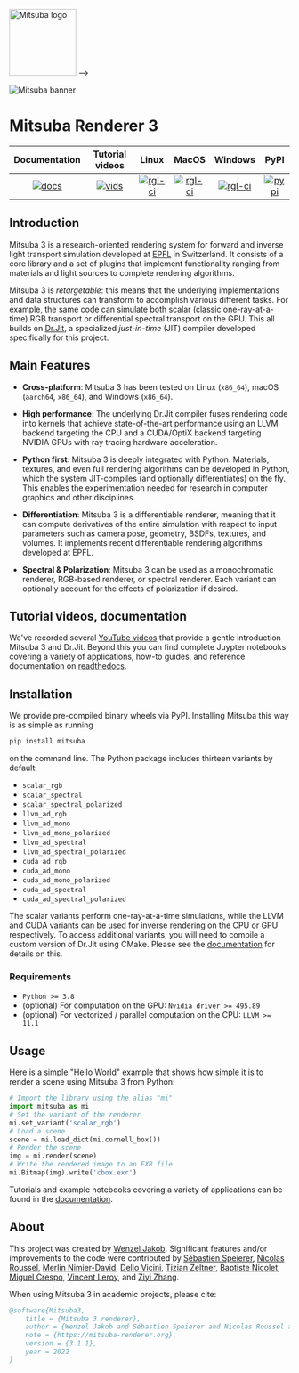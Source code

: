 <img src="https://github.com/mitsuba-renderer/mitsuba3/raw/master/docs/images/logo_plain.png" width="120" height="120" alt="Mitsuba logo"> -->

<img src="https://raw.githubusercontent.com/mitsuba-renderer/mitsuba-data/master/docs/images/banners/banner_01.jpg"
alt="Mitsuba banner">

# Mitsuba Renderer 3

| Documentation  | Tutorial videos  | Linux             | MacOS             | Windows           |       PyPI        |
|      :---:     |      :---:       |       :---:       |       :---:       |       :---:       |       :---:       |
| [![docs][1]][2]| [![vids][9]][10] | [![rgl-ci][3]][4] | [![rgl-ci][5]][6] | [![rgl-ci][7]][8] | [![pypi][11]][12] |

[1]: https://readthedocs.org/projects/mitsuba/badge/?version=stable
[2]: https://mitsuba.readthedocs.io/en/stable/
[3]: https://rgl-ci.epfl.ch/app/rest/builds/buildType(id:Mitsuba3_LinuxAmd64Clang10)/statusIcon.svg
[4]: https://rgl-ci.epfl.ch/viewType.html?buildTypeId=Mitsuba3_LinuxAmd64Clang10&guest=1
[5]: https://rgl-ci.epfl.ch/app/rest/builds/buildType(id:Mitsuba3_LinuxAmd64gcc9)/statusIcon.svg
[6]: https://rgl-ci.epfl.ch/viewType.html?buildTypeId=Mitsuba3_LinuxAmd64gcc9&guest=1
[7]: https://rgl-ci.epfl.ch/app/rest/builds/buildType(id:Mitsuba3_WindowsAmd64msvc2020)/statusIcon.svg
[8]: https://rgl-ci.epfl.ch/viewType.html?buildTypeId=Mitsuba3_WindowsAmd64msvc2020&guest=1
[9]: https://img.shields.io/badge/YouTube-View-green?style=plastic&logo=youtube
[10]: https://www.youtube.com/watch?v=9Ja9buZx0Cs&list=PLI9y-85z_Po6da-pyTNGTns2n4fhpbLe5&index=1
[11]: https://img.shields.io/pypi/v/mitsuba.svg?color=green
[12]: https://pypi.org/pypi/mitsuba

## Introduction

Mitsuba 3 is a research-oriented rendering system for forward and inverse light
transport simulation developed at [EPFL](https://www.epfl.ch) in Switzerland.
It consists of a core library and a set of plugins that implement functionality
ranging from materials and light sources to complete rendering algorithms.

Mitsuba 3 is *retargetable*: this means that the underlying implementations and
data structures can transform to accomplish various different tasks. For
example, the same code can simulate both scalar (classic one-ray-at-a-time) RGB transport
or differential spectral transport on the GPU. This all builds on
[Dr.Jit](https://github.com/mitsuba-renderer/drjit), a specialized *just-in-time*
(JIT) compiler developed specifically for this project.

## Main Features

- **Cross-platform**: Mitsuba 3 has been tested on Linux (``x86_64``), macOS
  (``aarch64``, ``x86_64``), and Windows (``x86_64``).

- **High performance**: The underlying Dr.Jit compiler fuses rendering code
  into kernels that achieve state-of-the-art performance using
  an LLVM backend targeting the CPU and a CUDA/OptiX backend
  targeting NVIDIA GPUs with ray tracing hardware acceleration.

- **Python first**: Mitsuba 3 is deeply integrated with Python. Materials,
  textures, and even full rendering algorithms can be developed in Python,
  which the system JIT-compiles (and optionally differentiates) on the fly.
  This enables the experimentation needed for research in computer graphics and
  other disciplines.

- **Differentiation**: Mitsuba 3 is a differentiable renderer, meaning that it
  can compute derivatives of the entire simulation with respect to input
  parameters such as camera pose, geometry, BSDFs, textures, and volumes. It
  implements recent differentiable rendering algorithms developed at EPFL.

- **Spectral & Polarization**: Mitsuba 3 can be used as a monochromatic
  renderer, RGB-based renderer, or spectral renderer. Each variant can
  optionally account for the effects of polarization if desired.

## Tutorial videos, documentation

We've recorded several [YouTube videos][10] that provide a gentle introduction
Mitsuba 3 and Dr.Jit. Beyond this you can find complete Juypter notebooks
covering a variety of applications, how-to guides, and reference documentation
on [readthedocs][2].

## Installation

We provide pre-compiled binary wheels via PyPI. Installing Mitsuba this way is as simple as running

```bash
pip install mitsuba
```

on the command line. The Python package includes thirteen variants by default:

- ``scalar_rgb``
- ``scalar_spectral``
- ``scalar_spectral_polarized``
- ``llvm_ad_rgb``
- ``llvm_ad_mono``
- ``llvm_ad_mono_polarized``
- ``llvm_ad_spectral``
- ``llvm_ad_spectral_polarized``
- ``cuda_ad_rgb``
- ``cuda_ad_mono``
- ``cuda_ad_mono_polarized``
- ``cuda_ad_spectral``
- ``cuda_ad_spectral_polarized``

The scalar variants perform one-ray-at-a-time simulations, while the LLVM and CUDA 
variants can be used for inverse rendering on the CPU or GPU respectively. To access additional 
variants, you will need to compile a custom version of Dr.Jit using CMake. Please see the
[documentation](https://mitsuba.readthedocs.io/en/latest/src/developer_guide/compiling.html)
for details on this.

### Requirements

- `Python >= 3.8`
- (optional) For computation on the GPU: `Nvidia driver >= 495.89`
- (optional) For vectorized / parallel computation on the CPU: `LLVM >= 11.1`

## Usage

Here is a simple "Hello World" example that shows how simple it is to render a
scene using Mitsuba 3 from Python:

```python
# Import the library using the alias "mi"
import mitsuba as mi
# Set the variant of the renderer
mi.set_variant('scalar_rgb')
# Load a scene
scene = mi.load_dict(mi.cornell_box())
# Render the scene
img = mi.render(scene)
# Write the rendered image to an EXR file
mi.Bitmap(img).write('cbox.exr')
```

Tutorials and example notebooks covering a variety of applications can be found
in the [documentation][2].

## About

This project was created by [Wenzel Jakob](https://rgl.epfl.ch/people/wjakob).
Significant features and/or improvements to the code were contributed by
[Sébastien Speierer](https://speierers.github.io/),
[Nicolas Roussel](https://github.com/njroussel),
[Merlin Nimier-David](https://merlin.nimierdavid.fr/),
[Delio Vicini](https://dvicini.github.io/),
[Tizian Zeltner](https://tizianzeltner.com/),
[Baptiste Nicolet](https://bnicolet.com/),
[Miguel Crespo](https://mcrespo.me/),
[Vincent Leroy](https://github.com/leroyvn), and
[Ziyi Zhang](https://github.com/ziyi-zhang).

When using Mitsuba 3 in academic projects, please cite:

```bibtex
@software{Mitsuba3,
    title = {Mitsuba 3 renderer},
    author = {Wenzel Jakob and Sébastien Speierer and Nicolas Roussel and Merlin Nimier-David and Delio Vicini and Tizian Zeltner and Baptiste Nicolet and Miguel Crespo and Vincent Leroy and Ziyi Zhang},
    note = {https://mitsuba-renderer.org},
    version = {3.1.1},
    year = 2022
}
```
